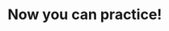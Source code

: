 <html>
  <h1>
    Now you can practice!
  </h1>
  <br
  <iframe allowtransparency="true" width="485" height="402" src="https://scratch.mit.edu/projects/embed/664174276/?autostart=true" frameborder="0" allowfullscreen=""></iframe>
<html
